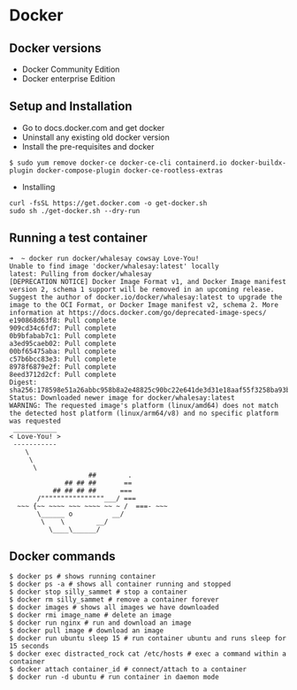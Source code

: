 # Docker

## Docker versions

- Docker Community Edition 
- Docker enterprise Edition

## Setup and Installation 

- Go to docs.docker.com and get docker
- Uninstall any existing old docker version 
- Install the pre-requisites and docker 

```
$ sudo yum remove docker-ce docker-ce-cli containerd.io docker-buildx-plugin docker-compose-plugin docker-ce-rootless-extras
```

- Installing 

```
curl -fsSL https://get.docker.com -o get-docker.sh
sudo sh ./get-docker.sh --dry-run
```

## Running a test container 

```
➜  ~ docker run docker/whalesay cowsay Love-You!
Unable to find image 'docker/whalesay:latest' locally
latest: Pulling from docker/whalesay
[DEPRECATION NOTICE] Docker Image Format v1, and Docker Image manifest version 2, schema 1 support will be removed in an upcoming release. Suggest the author of docker.io/docker/whalesay:latest to upgrade the image to the OCI Format, or Docker Image manifest v2, schema 2. More information at https://docs.docker.com/go/deprecated-image-specs/
e190868d63f8: Pull complete
909cd34c6fd7: Pull complete
0b9bfabab7c1: Pull complete
a3ed95caeb02: Pull complete
00bf65475aba: Pull complete
c57b6bcc83e3: Pull complete
8978f6879e2f: Pull complete
8eed3712d2cf: Pull complete
Digest: sha256:178598e51a26abbc958b8a2e48825c90bc22e641de3d31e18aaf55f3258ba93b
Status: Downloaded newer image for docker/whalesay:latest
WARNING: The requested image's platform (linux/amd64) does not match the detected host platform (linux/arm64/v8) and no specific platform was requested
 ___________
< Love-You! >
 -----------
    \
     \
      \
                    ##        .
              ## ## ##       ==
           ## ## ## ##      ===
       /""""""""""""""""___/ ===
  ~~~ {~~ ~~~~ ~~~ ~~~~ ~~ ~ /  ===- ~~~
       \______ o          __/
        \    \        __/
          \____\______/
```

## Docker commands


```
$ docker ps # shows running container
$ docker ps -a # shows all container running and stopped 
$ docker stop silly_sammet # stop a container
$ docker rm silly_sammet # remove a container forever
$ docker images # shows all images we have downloaded
$ docker rmi image_name # delete an image 
$ docker run nginx # run and download an image
$ docker pull image # download an image
$ docker run ubuntu sleep 15 # run container ubuntu and runs sleep for 15 seconds
$ docker exec distracted_rock cat /etc/hosts # exec a command within a container
$ docker attach container_id # connect/attach to a container 
$ docker run -d ubuntu # run container in daemon mode 
```


